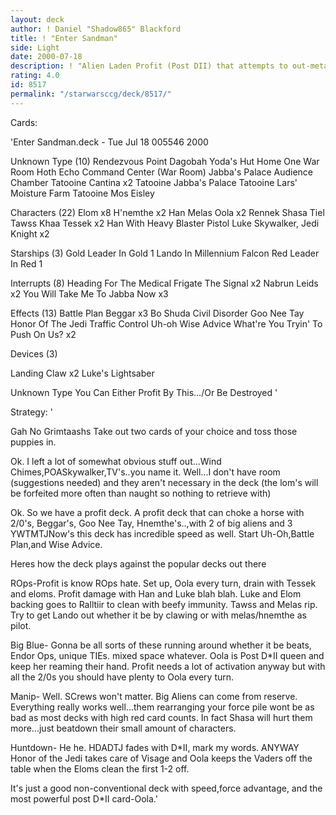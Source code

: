 ```yaml
---
layout: deck
author: ! Daniel "Shadow865" Blackford
title: ! "Enter Sandman"
side: Light
date: 2000-07-18
description: ! "Alien Laden Profit (Post DII) that attempts to out-meta the best of the best DS decks out there. Yes...that would be Big Blue,ROps, and even the dreaded Manipulator."
rating: 4.0
id: 8517
permalink: "/starwarsccg/deck/8517/"
---
```

Cards: 

'Enter Sandman.deck - Tue Jul 18 005546 2000


Unknown Type (10)
Rendezvous Point
Dagobah Yoda's Hut
Home One War Room
Hoth Echo Command Center (War Room)
Jabba's Palace Audience Chamber
Tatooine Cantina x2
Tatooine Jabba's Palace
Tatooine Lars' Moisture Farm
Tatooine Mos Eisley

Characters (22)
Elom x8
H'nemthe x2
Han
Melas
Oola x2
Rennek
Shasa Tiel
Tawss Khaa
Tessek x2
Han With Heavy Blaster Pistol
Luke Skywalker, Jedi Knight x2

Starships (3)
Gold Leader In Gold 1
Lando In Millennium Falcon
Red Leader In Red 1

Interrupts (8)
Heading For The Medical Frigate
The Signal x2
Nabrun Leids x2
You Will Take Me To Jabba Now x3

Effects (13)
Battle Plan
Beggar x3
Bo Shuda
Civil Disorder
Goo Nee Tay
Honor Of The Jedi
Traffic Control
Uh-oh
Wise Advice
What're You Tryin' To Push On Us? x2

Devices (3)

Landing Claw x2
Luke's Lightsaber

Unknown Type
You Can Either Profit By This.../Or Be Destroyed  '

Strategy: '

Gah No Grimtaashs Take out two cards of your choice and toss those puppies in.

Ok. I left a lot of somewhat obvious stuff out...Wind Chimes,POASkywalker,TV's..you name it.
Well...I don't have room (suggestions needed) and they aren't necessary in the deck (the lom's will be forfeited more often than naught so nothing to retrieve with)

Ok. So we have a profit deck. A profit deck that can choke a horse with 2/0's, Beggar's, Goo Nee Tay, Hnemthe's..,with 2 of big aliens and 3 YWTMTJNow's this deck has incredible speed as well. Start Uh-Oh,Battle Plan,and Wise Advice.

Heres how the deck plays against the popular decks out there

ROps-Profit is know ROps hate. Set up, Oola every turn, drain with Tessek and eloms. Profit damage with Han and Luke blah blah. Luke and Elom backing goes to Ralltiir to clean with beefy immunity. Tawss and Melas rip. Try to get Lando out whether it be by clawing or with melas/hnemthe as pilot.

Big Blue- Gonna be all sorts of these running around whether it be beats, Endor Ops, unique TIEs. mixed space whatever. Oola is Post D*II queen and keep her reaming their hand. Profit needs a lot of activation anyway but with all the 2/0s you should have plenty to Oola every turn.

Manip- Well. SCrews won't matter. Big Aliens can come from reserve. Everything really works well...them rearranging your force pile wont be as bad as most decks with high red card counts. In fact Shasa will hurt them more...just beatdown their small amount of characters.

Huntdown- He he. HDADTJ fades with D*II,  mark my words. ANYWAY Honor of the Jedi takes care of Visage and Oola keeps the Vaders off the table when the Eloms clean the first 1-2 off.

It's just a good non-conventional deck with speed,force advantage, and the most powerful post D*II card-Oola.'
